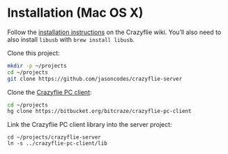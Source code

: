 # Installation (Mac OS X)

Follow the [installation instructions](http://wiki.bitcraze.se/projects:crazyflie:pc_utils:install#installing_on_mac_osx) on the Crazyflie wiki. You’ll also need to also install `libusb` with `brew install libusb`.

Clone this project:

``` sh
mkdir -p ~/projects
cd ~/projects
git clone https://github.com/jasoncodes/crazyflie-server
```

Clone the [Crazyflie PC client](https://bitbucket.org/bitcraze/crazyflie-pc-client):

``` sh
cd ~/projects
hg clone https://bitbucket.org/bitcraze/crazyflie-pc-client
```

Link the Crazyflie PC client library into the server project:

```
cd ~/projects/crazyflie-server
ln -s ../crazyflie-pc-client/lib
```
